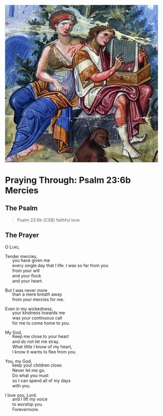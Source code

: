 <img class="intro-right" src="../images/art-paris-psalter.jpg">

<style>
  li {list-style-type: none;}
  p + ul {
    margin-top: -18px;
}
</style>

# Praying Through: Psalm 23:6b Mercies

## The Psalm

>Psalm 23:6b (CSB)   faithful love

## The Prayer

<div style="font-variant: small-caps;">
O Lord,
</div>

Tender mercies,
* you have given me
* every single day that I life.
I was so far from you
* from your will 
* and your flock
* and your heart.

But I was never more
* than a mere breath away
*  from your mercies for me.

Even in my wickedness,
* your kindness towards me
* was your continuous call
* for me to come home to you.

My God,
* Keep me close to your heart
* and do not let me stray.
* What little I know of my heart,
* I know it wants to flee from you.

You, my God,
* keep your children close.
* Never let me go.
* Do what you must
* so I can spend all of my days
* with you.

I love you, Lord.
* and I lift my voice
* to worship you.
* Forevermore.
